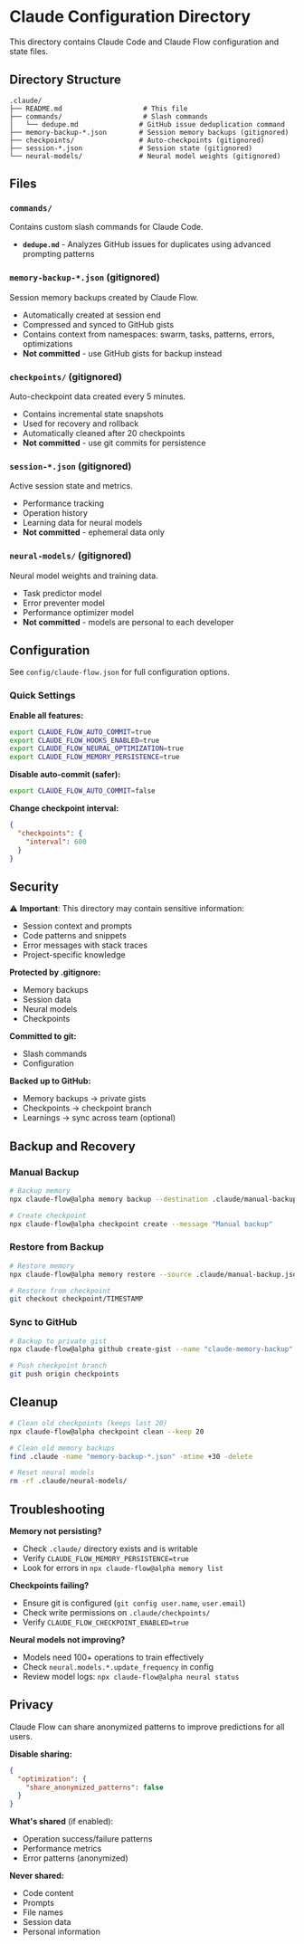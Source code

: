 # Claude Configuration Directory

This directory contains Claude Code and Claude Flow configuration and state files.

## Directory Structure

```
.claude/
├── README.md                    # This file
├── commands/                    # Slash commands
│   └── dedupe.md               # GitHub issue deduplication command
├── memory-backup-*.json        # Session memory backups (gitignored)
├── checkpoints/                # Auto-checkpoints (gitignored)
├── session-*.json              # Session state (gitignored)
└── neural-models/              # Neural model weights (gitignored)
```

## Files

### `commands/`
Contains custom slash commands for Claude Code.

- **`dedupe.md`** - Analyzes GitHub issues for duplicates using advanced prompting patterns

### `memory-backup-*.json` (gitignored)
Session memory backups created by Claude Flow.

- Automatically created at session end
- Compressed and synced to GitHub gists
- Contains context from namespaces: swarm, tasks, patterns, errors, optimizations
- **Not committed** - use GitHub gists for backup instead

### `checkpoints/` (gitignored)
Auto-checkpoint data created every 5 minutes.

- Contains incremental state snapshots
- Used for recovery and rollback
- Automatically cleaned after 20 checkpoints
- **Not committed** - use git commits for persistence

### `session-*.json` (gitignored)
Active session state and metrics.

- Performance tracking
- Operation history
- Learning data for neural models
- **Not committed** - ephemeral data only

### `neural-models/` (gitignored)
Neural model weights and training data.

- Task predictor model
- Error preventer model
- Performance optimizer model
- **Not committed** - models are personal to each developer

## Configuration

See `config/claude-flow.json` for full configuration options.

### Quick Settings

**Enable all features:**
```bash
export CLAUDE_FLOW_AUTO_COMMIT=true
export CLAUDE_FLOW_HOOKS_ENABLED=true
export CLAUDE_FLOW_NEURAL_OPTIMIZATION=true
export CLAUDE_FLOW_MEMORY_PERSISTENCE=true
```

**Disable auto-commit (safer):**
```bash
export CLAUDE_FLOW_AUTO_COMMIT=false
```

**Change checkpoint interval:**
```json
{
  "checkpoints": {
    "interval": 600
  }
}
```

## Security

⚠️ **Important**: This directory may contain sensitive information:

- Session context and prompts
- Code patterns and snippets
- Error messages with stack traces
- Project-specific knowledge

**Protected by .gitignore:**
- Memory backups
- Session data
- Neural models
- Checkpoints

**Committed to git:**
- Slash commands
- Configuration

**Backed up to GitHub:**
- Memory backups → private gists
- Checkpoints → checkpoint branch
- Learnings → sync across team (optional)

## Backup and Recovery

### Manual Backup

```bash
# Backup memory
npx claude-flow@alpha memory backup --destination .claude/manual-backup.json

# Create checkpoint
npx claude-flow@alpha checkpoint create --message "Manual backup"
```

### Restore from Backup

```bash
# Restore memory
npx claude-flow@alpha memory restore --source .claude/manual-backup.json

# Restore from checkpoint
git checkout checkpoint/TIMESTAMP
```

### Sync to GitHub

```bash
# Backup to private gist
npx claude-flow@alpha github create-gist --name "claude-memory-backup" --content @.claude/manual-backup.json --private

# Push checkpoint branch
git push origin checkpoints
```

## Cleanup

```bash
# Clean old checkpoints (keeps last 20)
npx claude-flow@alpha checkpoint clean --keep 20

# Clean old memory backups
find .claude -name "memory-backup-*.json" -mtime +30 -delete

# Reset neural models
rm -rf .claude/neural-models/
```

## Troubleshooting

**Memory not persisting?**
- Check `.claude/` directory exists and is writable
- Verify `CLAUDE_FLOW_MEMORY_PERSISTENCE=true`
- Look for errors in `npx claude-flow@alpha memory list`

**Checkpoints failing?**
- Ensure git is configured (`git config user.name`, `user.email`)
- Check write permissions on `.claude/checkpoints/`
- Verify `CLAUDE_FLOW_CHECKPOINT_ENABLED=true`

**Neural models not improving?**
- Models need 100+ operations to train effectively
- Check `neural.models.*.update_frequency` in config
- Review model logs: `npx claude-flow@alpha neural status`

## Privacy

Claude Flow can share anonymized patterns to improve predictions for all users.

**Disable sharing:**
```json
{
  "optimization": {
    "share_anonymized_patterns": false
  }
}
```

**What's shared** (if enabled):
- Operation success/failure patterns
- Performance metrics
- Error patterns (anonymized)

**Never shared:**
- Code content
- Prompts
- File names
- Session data
- Personal information
